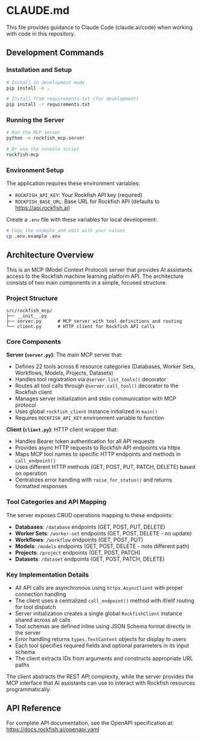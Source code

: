 # CLAUDE.md

This file provides guidance to Claude Code (claude.ai/code) when working with code in this repository.

## Development Commands

### Installation and Setup
```bash
# Install in development mode
pip install -e .

# Install from requirements.txt (for development)
pip install -r requirements.txt
```

### Running the Server
```bash
# Run the MCP server
python -m rockfish_mcp.server

# Or use the console script
rockfish-mcp
```

### Environment Setup
The application requires these environment variables:
- `ROCKFISH_API_KEY`: Your Rockfish API key (required)
- `ROCKFISH_BASE_URL`: Base URL for Rockfish API (defaults to https://api.rockfish.ai)

Create a `.env` file with these variables for local development:
```bash
# Copy the example and edit with your values
cp .env.example .env
```

## Architecture Overview

This is an MCP (Model Context Protocol) server that provides AI assistants access to the Rockfish machine learning platform API. The architecture consists of two main components in a simple, focused structure.

### Project Structure
```
src/rockfish_mcp/
├── __init__.py
├── server.py      # MCP server with tool definitions and routing
└── client.py      # HTTP client for Rockfish API calls
```

### Core Components

**Server (`server.py`)**: The main MCP server that:
- Defines 22 tools across 6 resource categories (Databases, Worker Sets, Workflows, Models, Projects, Datasets)  
- Handles tool registration via `@server.list_tools()` decorator
- Routes all tool calls through `@server.call_tool()` decorator to the Rockfish client
- Manages server initialization and stdio communication with MCP protocol
- Uses global `rockfish_client` instance initialized in `main()`
- Requires `ROCKFISH_API_KEY` environment variable to function

**Client (`client.py`)**: HTTP client wrapper that:
- Handles Bearer token authentication for all API requests
- Provides async HTTP requests to Rockfish API endpoints via httpx
- Maps MCP tool names to specific HTTP endpoints and methods in `call_endpoint()`
- Uses different HTTP methods (GET, POST, PUT, PATCH, DELETE) based on operation
- Centralizes error handling with `raise_for_status()` and returns formatted responses

### Tool Categories and API Mapping
The server exposes CRUD operations mapping to these endpoints:
- **Databases**: `/database` endpoints (GET, POST, PUT, DELETE)
- **Worker Sets**: `/worker-set` endpoints (GET, POST, DELETE - no update)  
- **Workflows**: `/workflow` endpoints (GET, POST, PUT)
- **Models**: `/models` endpoints (GET, POST, DELETE - note different path)
- **Projects**: `/project` endpoints (GET, POST, PATCH)
- **Datasets**: `/dataset` endpoints (GET, POST, PATCH, DELETE)

### Key Implementation Details

- All API calls are asynchronous using `httpx.AsyncClient` with proper connection handling
- The client uses a centralized `call_endpoint()` method with if/elif routing for tool dispatch
- Server initialization creates a single global `RockfishClient` instance shared across all calls
- Tool schemas are defined inline using JSON Schema format directly in the server
- Error handling returns `types.TextContent` objects for display to users
- Each tool specifies required fields and optional parameters in its input schema
- The client extracts IDs from arguments and constructs appropriate URL paths

The client abstracts the REST API complexity, while the server provides the MCP interface that AI assistants can use to interact with Rockfish resources programmatically.

## API Reference

For complete API documentation, see the OpenAPI specification at: https://docs.rockfish.ai/openapi.yaml